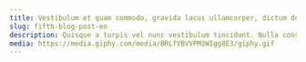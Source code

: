 ```yaml
---
title: Vestibulum et quam commodo, gravida lacus ullamcorper, dictum dolor.
slug: fifth-blog-post-en
description: Quisque a turpis vel nunc vestibulum tincidunt. Nulla consequat odio eros, a fermentum lorem volutpat ut. Morbi bibendum mollis vestibulum.
media: https://media.giphy.com/media/BRLfVBVVPM3WIgg8E3/giphy.gif
---
```

